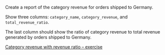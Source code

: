 Create a report of the category revenue for orders shipped to Germany.

Show three columns: `category_name`, `category_revenue`, and `total_revenue_ratio`.

The last column should show the ratio of category revenue to total revenue generated by orders shipped to Germany.

[Category revenue with revenue ratio – exercise](https://learnsql.com/course/sql-revenue-trend-analysis/different-categories/revenue-in-categories/category-revenue-with-revenue-ratio-exercise)
